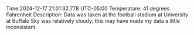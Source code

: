 Time:2024-12-17 21:01:32.778 UTC-05:00
Temperature: 41 degrees Fahrenheit
Description: Data was taken at the football stadium at University at Buffalo
Sky was relatively cloudy; this may have made my data a little inconsistant.